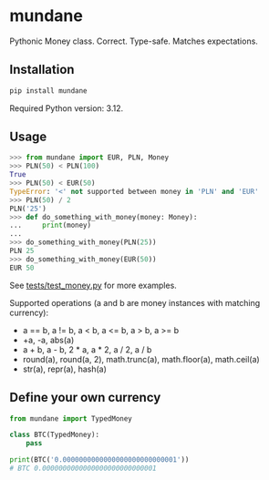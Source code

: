 # mundane
Pythonic Money class. Correct. Type-safe. Matches expectations.

## Installation
```sh
pip install mundane
```

Required Python version: 3.12.

## Usage
```py
>>> from mundane import EUR, PLN, Money
>>> PLN(50) < PLN(100)
True
>>> PLN(50) < EUR(50)
TypeError: '<' not supported between money in 'PLN' and 'EUR'
>>> PLN(50) / 2
PLN('25')
>>> def do_something_with_money(money: Money):
...     print(money)
...
>>> do_something_with_money(PLN(25))
PLN 25
>>> do_something_with_money(EUR(50))
EUR 50
```

See [tests/test_money.py](tests/test_money.py) for more examples.

Supported operations (a and b are money instances with matching currency):
* a == b, a != b, a < b, a <= b, a > b, a >= b
* +a, -a, abs(a)
* a + b, a - b, 2 * a, a * 2, a / 2, a / b
* round(a), round(a, 2), math.trunc(a), math.floor(a), math.ceil(a)
* str(a), repr(a), hash(a)

## Define your own currency
```py
from mundane import TypedMoney

class BTC(TypedMoney):
    pass

print(BTC('0.0000000000000000000000000001'))
# BTC 0.0000000000000000000000000001
```
